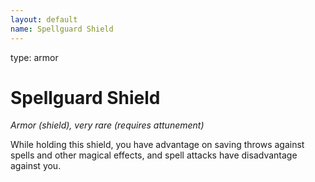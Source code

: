 ```yaml
---
layout: default
name: Spellguard Shield
---
```

type: armor

# Spellguard Shield 
_Armor (shield), very rare (requires attunement)_ 

While holding this shield, you have advantage on saving throws against spells and other magical effects, and spell attacks have disadvantage against you. 